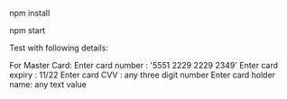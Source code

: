 npm install

npm start

Test with following details:

For Master Card:
Enter card number : '5551 2229 2229 2349'
Enter card expiry : 11/22
Enter card CVV : any three digit number
Enter card holder name: any text value
